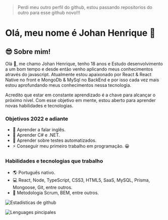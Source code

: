 > Perdi meu outro perfil do github, estou passando repositorios do outro para esse github novo!!!

# Olá, meu nome é Johan Henrique 👋

## 😎 Sobre mim!

Olá 👋, me chamo Johan Henrique, tenho 18 anos e Estudo desenvolvimento a um bom tempo e desde então venho aplicando meus conhecimentos através do javascript.
Atualmente estou apaixonado por React & React Native no front e MongoDb & MySql no BackEnd e por isso cada vez mais estou aprofundando meus conhecimentos nessa tecnologia.

Acredito que estar em constante aprendizado é a chave para alcançar o próximo nível. Com esse objetivo em mente, estou aberto para aprender novas habilidades e tecnologias.

### Objetivos 2022 e adiante

+ 🥅 Aprender a falar inglês.
+ 🥅 Aprender C# e .NET.
+ 🥅 Aprender sobre testes automatizados.
+ ⚡ Conseguir meu primeiro trabalho em programação. 😀

### Habilidades e tecnologias que trabalho

+ 🌎 Português nativo.
+ 💻 React, Node, TypeScript, CSS3, HTML5, SaaS, MySQL, Prisma, Mongoose, Git, entre outros.
+ 📰 Metodologia Scrum, BEM, entre outros.

![Estadísticas de github](https://github-readme-stats.vercel.app/api?username=HenriqueDev06&show_icons=true&theme=dark)

![Lenguages pincipales](https://github-readme-stats.vercel.app/api/top-langs/?username=HenriqueDev06&theme=dark&layout=compact&card_width=445)
